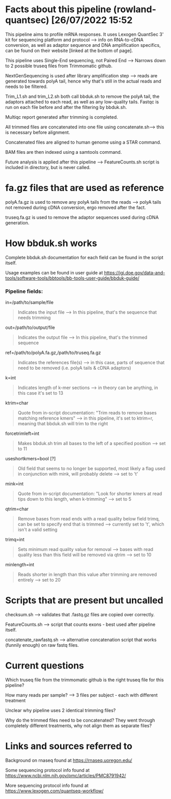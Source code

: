 # Facts about this pipeline (rowland-quantsec) [26/07/2022 15:52

This pipeline aims to profile mRNA responses. It uses Lexogen QuantSec 3' kit for sequencing platform and protocol --> info on RNA-to-cDNA conversion, as well as adaptor sequence and DNA amplification specifics, can be found on their website [linked at the bottom of page].

This pipeline uses Single-End sequencing, not Paired End --> Narrows down to 2 possible truseq files from Trimmomatic github.

NextGenSequencing is used after library amplification step --> reads are generated towards polyA tail, hence why that's still in the actual reads and needs to be filtered. 

Trim_L1.sh and trim_L2.sh both call bbduk.sh to remove the polyA tail, the adaptors attached to each read, as well as any low-quality tails. Fastqc is run on each file before and after the filtering by bbduk.sh.

Multiqc report generated after trimming is completed.

All trimmed files are concatenated into one file using concatenate.sh--> this is necessary before alignment.

Concatenated files are aligned to human genome using a STAR command.

BAM files are then indexed using a samtools command.

Future analysis is applied after this pipeline --> FeatureCounts.sh script is included in directory, but is never called.

# fa.gz files that are used as reference

polyA.fa.gz is used to remove any polyA tails from the reads --> polyA tails not removed during cDNA conversion, ergo removed after the fact.

truseq.fa.gz is used to remove the adaptor sequences used during cDNA generation.

# How bbduk.sh works

Complete bbduk.sh documentation for each field can be found in the script itself.

Usage examples can be found in user guide at https://jgi.doe.gov/data-and-tools/software-tools/bbtools/bb-tools-user-guide/bbduk-guide/

### Pipeline fields:

in=/path/to/sample/file
>Indicates the input file --> In this pipeline, that's the sequence that needs trimming

out=/path/to/output/file
>Indicates the output file --> In this pipeline, that's the trimmed sequence

ref=/path/to/polyA.fa.gz,/path/to/truseq.fa.gz
>Indicates the references file(s) --> in this case, parts of sequence that need to be removed (i.e. polyA tails & cDNA adaptors)

k=int
>Indicates length of k-mer sections --> in theory can be anything, in this case it's set to 13

ktrim=char
>Quote from in-script documentation: "Trim reads to remove bases matching reference kmers" --> in this pipeline, it's set to ktrim=r, meaning that bbduk.sh will trim to the right

forcetrimleft=int
>Makes bbduk.sh trim all bases to the left of a specified position --> set to 11

useshortkmers=bool [?]
>Old field that seems to no longer be supported, most likely a flag used in conjunction with mink, will probably delete --> set to 't'

mink=int
>Quote from in-script documentation: "Look for shorter kmers at read tips down to this length, when k-trimming" --> set to 5

qtrim=char
>Remove bases from read ends with a read quality below field trimq, can be set to specify end that is trimmed --> currently set to 't', which isn't a valid setting

trimq=int
>Sets minimum read quality value for removal --> bases with read quality less than this field will be removed via qtrim --> set to 10

minlength=int
>Reads shorter in length than this value after trimming are removed entirely --> set to 20

# Scripts that are present but uncalled

checksum.sh --> validates that .fastq.gz files are copied over correctly.

FeatureCounts.sh --> script that counts exons - best used after pipeline itself.

concatenate_rawfastq.sh --> alternative concatenation script that works (funnily enough) on raw fastq files.

# Current questions

Which truseq file from the trimmomatic github is the right truseq file for this pipeline?

How many reads per sample? --> 3 files per subject - each with different treatment

Unclear why pipeline uses 2 identical trimming files?

Why do the trimmed files need to be concatenated? They went through completely different treatments, why not align them as separate files?

# Links and sources referred to

Background on rnaseq found at https://rnaseq.uoregon.edu/

Some sequencing protocol info found at https://www.ncbi.nlm.nih.gov/pmc/articles/PMC8791942/

More sequencing protocol info found at https://www.lexogen.com/quantseq-workflow/
